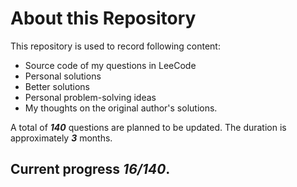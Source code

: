 # **About this Repository**

This repository is used to record following content:
- Source code of my questions in LeeCode 
- Personal solutions
- Better solutions
- Personal problem-solving ideas
- My thoughts on the original author's solutions. 

A total of ***140*** questions are planned to be updated. 
The duration is approximately ***3*** months. 

## Current progress ***16/140***.
